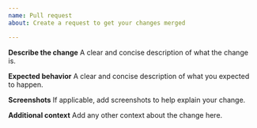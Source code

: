 ```yaml
---
name: Pull request
about: Create a request to get your changes merged

---
```


**Describe the change**
A clear and concise description of what the change is.

**Expected behavior**
A clear and concise description of what you expected to happen.

**Screenshots**
If applicable, add screenshots to help explain your change.

**Additional context**
Add any other context about the change here.

